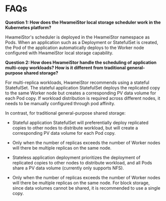 # FAQs

**Question 1: How does the HwameiStor local storage scheduler work in the Kubernetes platform?**

HwameiStor's scheduler is deployed in the HwameiStor namespace as Pods. When an application such as a Deployment or StatefulSet is created, the Pod of the application automatically deploys to the Worker node configured with HwameiStor local storage capability.

**Question 2: How does HwameiStor handle the scheduling of application multi-copy workloads? How is it different from traditional general-purpose shared storage?**

For multi-replica workloads, HwameiStor recommends using a stateful StatefulSet. The stateful application StatefulSet deploys the replicated copy to the same Worker node but creates a corresponding PV data volume for each Pod copy. If workload distribution is required across different nodes, it needs to be manually configured through pod affinity.

In contrast, for traditional general-purpose shared storage:

- Stateful application StatefulSet will preferentially deploy replicated copies to other nodes to distribute workload, but will create a corresponding PV data volume for each Pod copy.
- Only when the number of replicas exceeds the number of Worker nodes will there be multiple replicas on the same node.

- Stateless application deployment prioritizes the deployment of replicated copies to other nodes to distribute workload, and all Pods share a PV data volume (currently only supports NFS).
- Only when the number of replicas exceeds the number of Worker nodes will there be multiple replicas on the same node. For block storage, since data volumes cannot be shared, it is recommended to use a single copy.

